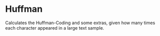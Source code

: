 # Huffman
Calculates the Huffman-Coding and some extras, given how many times each character appeared in a large text sample.
